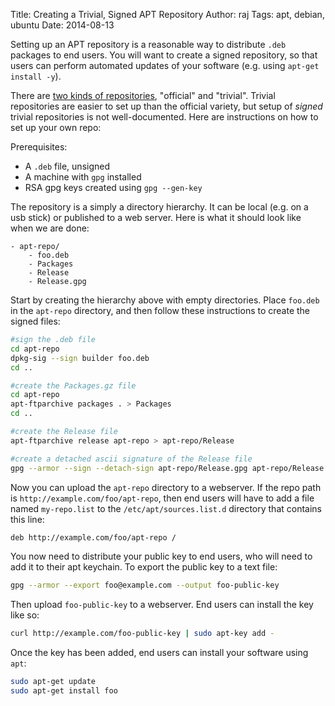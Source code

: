 Title:  Creating a Trivial, Signed APT Repository
Author: raj
Tags:   apt, debian, ubuntu
Date:   2014-08-13


Setting up an APT repository is a reasonable way to distribute `.deb`
packages to end users. You will want to create a signed repository, so
that users can perform automated updates of your software (e.g. using
`apt-get install -y`).

There are [two kinds of repositories](https://wiki.debian.org/HowToSetupADebianRepository#APT_Archive_Types),
"official" and "trivial". Trivial repositories are easier to set up than
the official variety, but setup of *signed* trivial repositories is not
well-documented. Here are instructions on how to set up your own repo:


Prerequisites:

- A `.deb` file, unsigned
- A machine with `gpg` installed
- RSA gpg keys created using `gpg --gen-key`


The repository is a simply a directory hierarchy. It can be local (e.g. on a usb stick) or
published to a web server. Here is what it should look like when we are done:

    - apt-repo/
        - foo.deb
        - Packages
        - Release
        - Release.gpg


Start by creating the hierarchy above with empty directories. Place `foo.deb` in the
`apt-repo` directory, and then follow these instructions to create the signed files:

```bash
#sign the .deb file
cd apt-repo
dpkg-sig --sign builder foo.deb
cd ..

#create the Packages.gz file
cd apt-repo
apt-ftparchive packages . > Packages
cd ..

#create the Release file
apt-ftparchive release apt-repo > apt-repo/Release

#create a detached ascii signature of the Release file
gpg --armor --sign --detach-sign apt-repo/Release.gpg apt-repo/Release
```

Now you can upload the `apt-repo` directory to a webserver. If the repo
path is `http://example.com/foo/apt-repo`, then end users will have to
add a file named `my-repo.list` to the `/etc/apt/sources.list.d` directory
that contains this line:

```bash
deb http://example.com/foo/apt-repo /
```


You now need to distribute your public key to end users, who will need to add it to their
apt keychain. To export the public key to a text file:

```bash
gpg --armor --export foo@example.com --output foo-public-key
```

Then upload `foo-public-key` to a webserver. End users can install the key like so:

```bash
curl http://example.com/foo-public-key | sudo apt-key add -
```

Once the key has been added, end users can install your software using `apt`:

```bash
sudo apt-get update
sudo apt-get install foo
```
